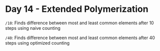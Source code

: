 # Day 14 - Extended Polymerization

`/10`: Finds difference between most and least common elements after 10 steps using naive counting

`/40`: Finds difference between most and least common elements after 40 steps using optimized counting
